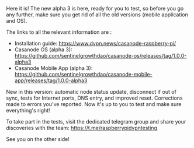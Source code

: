 Here it is!
The new alpha 3 is here, ready for you to test, so before you go any further, make sure you get rid of all the old versions (mobile application and OS).

The links to all the relevant information are :

- Installation guide: https://www.dvpn.news/casanode-raspberry-pi/
- Casanode OS (alpha 3): https://github.com/sentinelgrowthdao/casanode-os/releases/tag/1.0.0-alpha3
- Casanode Mobile App (alpha 3): https://github.com/sentinelgrowthdao/casanode-mobile-app/releases/tag/1.0.0-alpha3


New in this version: automatic node status update, disconnect if out of sync, tests for Internet ports, DNS entry, and improved reset. Corrections made to errors you've reported. Now it's up to you to test and make sure everything's right!

To take part in the tests, visit the dedicated telegram group and share your discoveries with the team: https://t.me/raspberrypidvpntesting

See you on the other side!